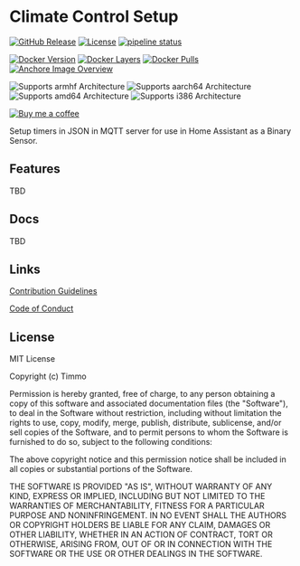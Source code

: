 # Climate Control Setup

[![GitHub Release](https://img.shields.io/github/release/timmo001/climate-control-setup.svg)](https://github.com/timmo001/climate-control-setup/releases)
[![License](https://img.shields.io/github/license/timmo001/climate-control-setup.svg)](https://github.com/timmo001/climate-control-setup/blob/master/LICENSE.md)
[![pipeline status](https://gitlab.com/timmo/climate-control-setup/badges/master/pipeline.svg)](https://gitlab.com/timmo/climate-control-setup/commits/master)

[![Docker Version][version-shield]][microbadger]
[![Docker Layers][layers-shield]][microbadger]
[![Docker Pulls][pulls-shield]][dockerhub]
[![Anchore Image Overview][anchore-shield]][anchore]

![Supports armhf Architecture][armhf-shield]
![Supports aarch64 Architecture][aarch64-shield]
![Supports amd64 Architecture][amd64-shield]
![Supports i386 Architecture][i386-shield]

[![Buy me a coffee][buymeacoffee-shield]][buymeacoffee]

Setup timers in JSON in MQTT server for use in Home Assistant as a Binary
 Sensor.

## Features

TBD

## Docs

TBD

## Links

[Contribution Guidelines][CONTRIBUTING]

[Code of Conduct][CODE_OF_CONDUCT]

## License

MIT License

Copyright (c) Timmo

Permission is hereby granted, free of charge, to any person obtaining a copy
of this software and associated documentation files (the "Software"), to deal
in the Software without restriction, including without limitation the rights
to use, copy, modify, merge, publish, distribute, sublicense, and/or sell
copies of the Software, and to permit persons to whom the Software is
furnished to do so, subject to the following conditions:

The above copyright notice and this permission notice shall be included in all
copies or substantial portions of the Software.

THE SOFTWARE IS PROVIDED "AS IS", WITHOUT WARRANTY OF ANY KIND, EXPRESS OR
IMPLIED, INCLUDING BUT NOT LIMITED TO THE WARRANTIES OF MERCHANTABILITY,
FITNESS FOR A PARTICULAR PURPOSE AND NONINFRINGEMENT. IN NO EVENT SHALL THE
AUTHORS OR COPYRIGHT HOLDERS BE LIABLE FOR ANY CLAIM, DAMAGES OR OTHER
LIABILITY, WHETHER IN AN ACTION OF CONTRACT, TORT OR OTHERWISE, ARISING FROM,
OUT OF OR IN CONNECTION WITH THE SOFTWARE OR THE USE OR OTHER DEALINGS IN THE
SOFTWARE.

[light-theme]: https://raw.githubusercontent.com/timmo001/climate-control-setup/master/docs/resources/light-theme.png
[dark-theme]: https://raw.githubusercontent.com/timmo001/climate-control-setup/master/docs/resources/dark-theme.png
[more-info-light]: https://raw.githubusercontent.com/timmo001/climate-control-setup/master/docs/resources/more-info-light.png
[more-info-dark]: https://raw.githubusercontent.com/timmo001/climate-control-setup/master/docs/resources/more-info-dark.png
[radio]: https://raw.githubusercontent.com/timmo001/climate-control-setup/master/docs/resources/radio.png
[theme-forest]: https://raw.githubusercontent.com/timmo001/climate-control-setup/master/docs/resources/theme-forest.png
[anchore-shield]: https://anchore.io/service/badges/image/9577aceb95056f417958e6bb7536cc0394b5add554df0c63780875f3669f5c2e
[anchore]: https://anchore.io/image/dockerhub/timmo001%2Fclimate-control-setup%3Alatest
[dockerhub]: https://hub.docker.com/r/timmo001/climate-control-setup
[aarch64-shield]: https://img.shields.io/badge/aarch64-yes-green.svg
[amd64-shield]: https://img.shields.io/badge/amd64-yes-green.svg
[armhf-shield]: https://img.shields.io/badge/armhf-yes-green.svg
[i386-shield]: https://img.shields.io/badge/i386-yes-green.svg
[layers-shield]: https://images.microbadger.com/badges/image/timmo001/climate-control-setup.svg
[microbadger]: https://microbadger.com/images/timmo001/climate-control-setup
[pulls-shield]: https://img.shields.io/docker/pulls/timmo001/climate-control-setup.svg
[version-shield]: https://images.microbadger.com/badges/version/timmo001/climate-control-setup.svg
[buymeacoffee-shield]: https://www.buymeacoffee.com/assets/img/guidelines/download-assets-sm-2.svg
[buymeacoffee]: https://www.buymeacoffee.com/timmo
[CONTRIBUTING]: https://github.com/timmo001/climate-control-setup/blob/master/.github/CONTRIBUTING.md
[CODE_OF_CONDUCT]: https://github.com/timmo001/climate-control-setup/blob/master/.github/CODE_OF_CONDUCT.md
